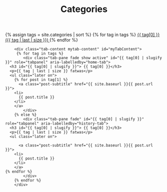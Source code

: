 ﻿---
title: Categories
layout: page
active: categories
permalink: /categorys/
---

<div class="nav nav-mytabs" id="myTab" role="tablist">
<div class="box nav-item">
    {% assign tags = site.categories | sort %}
    {% for tag in tags %}
    <a class="nav-link" id="{{category}}" data-toggle="tab" href="#{{ tag[0] | slugify }}">
      <span class="fa fa-folder-open" aria-hidden="true"> 
        {{ tag[0] }} ({{ tag | last | size }})
      </span>
    </a>
    {% endfor %}
</div>
</div>

        <div class="tab-content mytab-content" id="myTabContent">
         {% for tag in tags %} 
            <div class="tab-pane fade show active" id="{{ tag[0] | slugify }}" role="tabpanel" aria-labelledby="home-tab">
      <h3 id="{{ tag[0] | slugify }}"> {{ tag[0] }}</h3>
      <p>{{ tag | last | size }} fatwas</p>
      <ul class="later on">
        {% for post in tag[1] %}
          <a class="post-subtitle" href="{{ site.baseurl }}{{ post.url }}">
        <li>
          {{ post.title }}
        </li>
        </a>
            </div>
        {% else %}
            <div class="tab-pane fade" id="{{ tag[0] | slugify }}" role="tabpanel" aria-labelledby="history-tab">
      <h3 id="{{ tag[0] | slugify }}"> {{ tag[0] }}</h3>
      <p>{{ tag | last | size }} fatwas</p>
      <ul class="later on">

          <a class="post-subtitle" href="{{ site.baseurl }}{{ post.url }}">
        <li>
          {{ post.title }}
        </li>
        </a>
    {% endfor %}
            </div>
        {% endfor %}
        </div>

